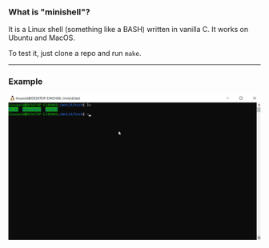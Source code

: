 ### What is "minishell"?

It is a Linux shell (something like a BASH) written in vanilla C. It works on Ubuntu and MacOS.

To test it, just clone a repo and run `make`.

---

### Example

<img src="minishell_example.gif" alt="Example gif">
